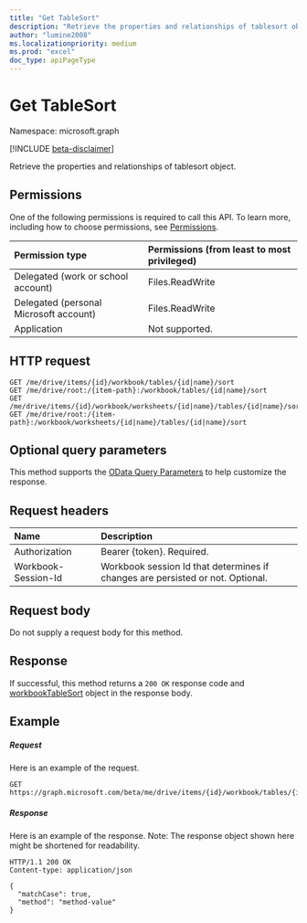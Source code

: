 ```yaml
---
title: "Get TableSort"
description: "Retrieve the properties and relationships of tablesort object."
author: "lumine2008"
ms.localizationpriority: medium
ms.prod: "excel"
doc_type: apiPageType
---
```


# Get TableSort

Namespace: microsoft.graph

[!INCLUDE [beta-disclaimer](../../includes/beta-disclaimer.md)]

Retrieve the properties and relationships of tablesort object.
## Permissions
One of the following permissions is required to call this API. To learn more, including how to choose permissions, see [Permissions](/graph/permissions-reference).

|Permission type      | Permissions (from least to most privileged)              |
|:--------------------|:---------------------------------------------------------|
|Delegated (work or school account) | Files.ReadWrite    |
|Delegated (personal Microsoft account) | Files.ReadWrite    |
|Application | Not supported. |

## HTTP request
<!-- { "blockType": "ignored" } -->
```http
GET /me/drive/items/{id}/workbook/tables/{id|name}/sort
GET /me/drive/root:/{item-path}:/workbook/tables/{id|name}/sort
GET /me/drive/items/{id}/workbook/worksheets/{id|name}/tables/{id|name}/sort
GET /me/drive/root:/{item-path}:/workbook/worksheets/{id|name}/tables/{id|name}/sort
```
## Optional query parameters
This method supports the [OData Query Parameters](/graph/query-parameters) to help customize the response.

## Request headers
| Name      |Description|
|:----------|:----------|
| Authorization  | Bearer {token}. Required. |
| Workbook-Session-Id  | Workbook session Id that determines if changes are persisted or not. Optional.|

## Request body
Do not supply a request body for this method.

## Response

If successful, this method returns a `200 OK` response code and [workbookTableSort](../resources/workbooktablesort.md) object in the response body.
## Example
##### Request
Here is an example of the request.

<!-- {
  "blockType": "request",
  "name": "get_tablesort"
}-->
```msgraph-interactive
GET https://graph.microsoft.com/beta/me/drive/items/{id}/workbook/tables/{id|name}/sort
```

##### Response

Here is an example of the response. Note: The response object shown here might be shortened for readability.
<!-- {
  "blockType": "response",
  "truncated": true,
  "@odata.type": "microsoft.graph.workbookTableSort"
} -->
```http
HTTP/1.1 200 OK
Content-type: application/json

{
  "matchCase": true,
  "method": "method-value"
}
```

<!-- uuid: 8fcb5dbc-d5aa-4681-8e31-b001d5168d79
2015-10-25 14:57:30 UTC -->
<!--
{
  "type": "#page.annotation",
  "description": "Get TableSort",
  "keywords": "",
  "section": "documentation",
  "tocPath": "",
  "suppressions": [
  ]
}
-->
